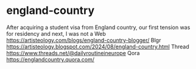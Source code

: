 # england-country
After acquiring a student visa from England country, our first tension was for residency and next, I was not a  Web https://artisteology.com/blogs/england-country-blogger/  Blgr  https://artisteology.blogspot.com/2024/08/england-country.html Thread https://www.threads.net/@dailyroutineineurope  Qora https://englandcountry.quora.com/ 
